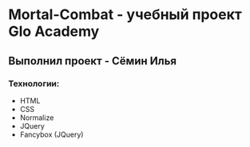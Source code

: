 # Mortal-Combat - учебный проект Glo Academy
## Выполнил проект - Сёмин Илья
### Технологии:
- HTML
- CSS
- Normalize
- JQuery
- Fancybox (JQuery)

